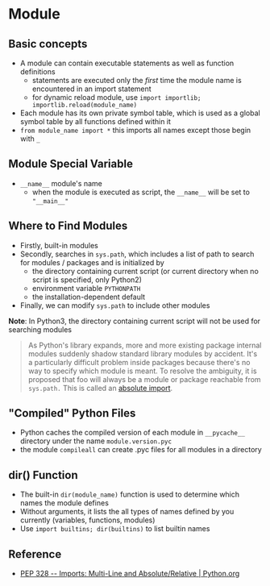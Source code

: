 # Module

## Basic concepts
* A module can contain executable statements as well as function definitions
    - statements are executed only the *first* time the module name is encountered in an import statement
    - for dynamic reload module, use `import importlib; importlib.reload(module_name)`
* Each module has its own private symbol table, which is used as a global symbol table by all functions defined within it
* `from module_name import *` this imports all names except those begin with `_`

## Module Special Variable
* `__name__` module's name
    - when the module is executed as script, the `__name__` will be set to `"__main__"`

## Where to Find Modules
* Firstly, built-in modules
* Secondly, searches in `sys.path`, which includes a list of path to search for modules / packages and is initialized by
    - the directory containing current script (or current directory when no script is specified, only Python2)
    - environment variable `PYTHONPATH`
    - the installation-dependent default
* Finally, we can modify `sys.path` to include other modules

**Note**:
In Python3, the directory containing current script will not be used for searching modules
> As Python's library expands, more and more existing package internal modules suddenly shadow standard library modules by accident.
> It's a particularly difficult problem inside packages because there's no way to specify which module is meant.
> To resolve the ambiguity, it is proposed that foo will always be a module or package reachable from `sys.path.` This is called an [absolute import](package.md).

## "Compiled" Python Files
* Python caches the compiled version of each module in `__pycache__` directory under the name `module.version.pyc`
* the module `compileall` can create .pyc files for all modules in a directory

## dir() Function
* The built-in `dir(module_name)` function is used to determine which names the module defines
* Without arguments, it lists the all types of names defined by you currently (variables, functions, modules)
* Use `import builtins; dir(builtins)` to list builtin names

## Reference
* [PEP 328 -- Imports: Multi-Line and Absolute/Relative | Python.org](https://www.python.org/dev/peps/pep-0328/)

